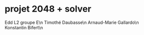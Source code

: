 # projet 2048 + solver
Edd L2 groupe E\n
Timothé Daubasse\n
Arnaud-Marie Gallardo\n
Konstantin Bifert\n
